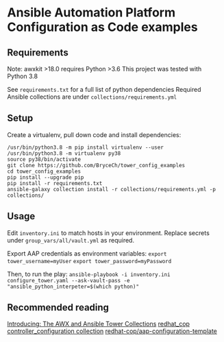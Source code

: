 # Ansible Automation Platform Configuration as Code examples

## Requirements

Note: awxkit >18.0 requires Python >3.6
This project was tested with Python 3.8

See `requirements.txt` for a full list of python dependencies
Required Ansible collections are under `collections/requirements.yml`

## Setup

Create a virtualenv, pull down code and install dependencies:

```
/usr/bin/python3.8 -m pip install virtualenv --user
/usr/bin/python3.8 -m virtualenv py38
source py38/bin/activate
git clone https://github.com/BryceCh/tower_config_examples
cd tower_config_examples
pip install --upgrade pip
pip install -r requirements.txt
ansible-galaxy collection install -r collections/requirements.yml -p collections/
```

## Usage

Edit `inventory.ini` to match hosts in your environment. Replace secrets under `group_vars/all/vault.yml` as required.

Export AAP credentials as environment variables:
`export tower_username=myUser`
`export tower_password=myPassword`

Then, to run the play:
`ansible-playbook -i inventory.ini configure_tower.yaml --ask-vault-pass -e "ansible_python_interpeter=$(which python)"`

## Recommended reading
[Introducing: The AWX and Ansible Tower Collections](https://www.ansible.com/blog/introducing-the-awx-collection)
[redhat_cop controller_configuration collection](https://galaxy.ansible.com/redhat_cop/controller_configuration)
[redhat-cop/aap-configuration-template](https://github.com/redhat-cop/aap_configuration_template)